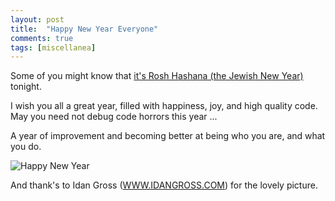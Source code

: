 ```yaml
---
layout: post
title:  "Happy New Year Everyone"
comments: true
tags: [miscellanea]
---
```



Some of you might know that [it's Rosh Hashana (the Jewish New Year)](http://en.wikipedia.org/wiki/Rosh_Hashanah) tonight.



I wish you all a great year, filled with happiness, joy, and high quality code. May you need not debug code horrors this year ...



A year of improvement and becoming better at being who you are, and what you do.



![Happy New Year](http://kenegozi.com/blog/uploaded/windowslivewriter/happynewyeareveryone_b86f/658b5b47-af89-43d3-8444-d07c189ec12e.jpg)

And thank's to Idan Gross ([WWW.IDANGROSS.COM](http://www.IDANGROSS.COM)) for the lovely picture.

